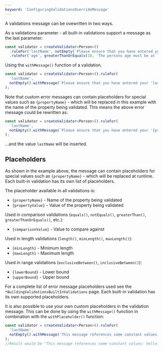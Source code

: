 ```yaml
---
keyword: 'ConfiguringValidationsOverrideMessage'
---
```


A validations message can be ovewritten in two ways.

As a validations parameter - all built-in validations support a message as the last parameter:

```typescript
const validator = createValidator<Person>()
  .ruleFor('lastName', notEmpty(`Please ensure that you have entered your 'lastName'.`))
  .ruleFor('age', greaterThanOrEquals(18, 'The persons age must be at least 18.'));
```

Using the `withMessage()` function of a validation.

```typescript
const validator = createValidator<Person>().ruleFor(
  'lastName',
  notEmpty().withMessage(`Please ensure that you have entered your 'lastName'.`)
);
```

Note that custom error messages can contain placeholders for special values such as `{propertyName}` - which will be replaced in this example with the name of the property being validated. This means the above error message could be rewritten as:

```typescript
const validator = createValidator<Person>().ruleFor(
  'lastName',
  notEmpty().withMessage(`Please ensure that you have entered your '{propertyName}'.`)
);
```

...and the value `lastName` will be inserted.

## Placeholders

As shown in the example above, the message can contain placeholders for special values such as `{propertyName}` - which will be replaced at runtime. Each built-in validation has its own list of placeholders.

The placeholder available in all validations is:

- `{propertyName}` - Name of the property being validated
- `{propertyValue}` - Value of the property being validated

Used in comparison validations (`equals()`, `notEquals()`, `greaterThan()`, `greaterThanOrEquals()`, etc.):

- `{comparisonValue}` - Value to compare against

Used in length validations (`length()`, `minLength()`, `maxLength()`):

- `{minLength}` - Minimum length
- `{maxLength}` - Maximum length

Used in range validations (`exclusiveBetween()`, `inclusiveBetween()`):

- `{lowerBound}` - Lower bound
- `{upperBound}` - Upper bound

For a complete list of error message placeholders used see the `*BuildingValidationsBuiltInValidations` page. Each built-in validation has its own supported placeholders.

It is also possible to use your own custom placeholders in the validation message. This can be done by using the `withMessage()` function in combination with the `withPlaceholder()` function:

```typescript
const validator = createValidator<Person>().ruleFor(
  'lastName',
  notEmpty().withMessage('This message references some constant values: {arg_1} {arg_2}').withPlaceholder('arg_1', 'hello').withPlaceholder('arg_2', 5);
);
//Result would be "This message references some constant values: hello 5"
```

